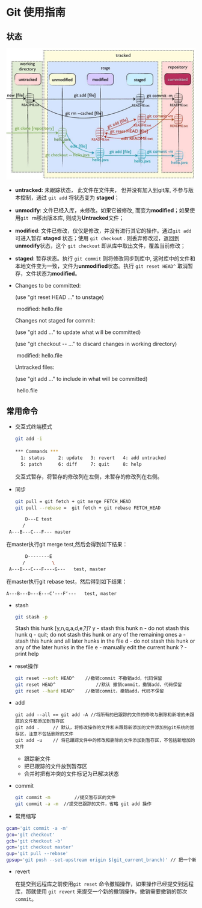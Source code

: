 # Git 使用指南

## 状态

![img](https://github.com/nannanIT/MyGitCode/blob/master/MyGitCode/Resource/git.jpg)

* **untracked:** 未跟踪状态， 此文件在文件夹， 但并没有加入到git库, 不参与版本控制，通过 `git add` 将状态变为 **staged**；

* **unmodify**: 文件已经入库，未修改。如果它被修改, 而变为**modified**；如果使用`git rm`移出版本库, 则成为**Untracked**文件；

* **modified**: 文件已修改，仅仅是修改，并没有进行其它的操作。通过`git add` 可进入暂存 **staged** 状态；使用 `git checkout` . 则丢弃修改过，返回到**unmodify**状态，这个 `git checkout` 即从库中取出文件，覆盖当前修改；

* **staged**: 暂存状态。执行 `git commit` 则将修改同步到库中, 这时库中的文件和本地文件变为一致，文件为**unmodified**状态。执行 `git reset HEAD^` 取消暂存，文件状态为**modified**。

* Changes to be committed:

   (use "git reset HEAD <file>..." to unstage)

  

  ​	modified:  hello.file

  

  Changes not staged for commit:

   (use "git add <file>..." to update what will be committed)

   (use "git checkout -- <file>..." to discard changes in working directory)

  

  ​	modified:  hello.file

  

  Untracked files:

   (use "git add <file>..." to include in what will be committed)

  

  ​	hello.file

  

## 常用命令

* 交互式终端模式

  ```bash
  git add -i
  
  *** Commands ***
    1: status	  2: update	  3: revert	  4: add untracked
    5: patch	  6: diff	  7: quit	  8: help
  ```

  交互式暂存，将暂存的修改列在左侧，未暂存的修改列在右侧。

* 同步

  ```bash
  git pull = git fetch + git merge FETCH_HEAD 
  git pull --rebase =  git fetch + git rebase FETCH_HEAD 
  ```

```bash
       D---E test
      /
 A---B---C---F--- master
```

在master执行git merge test,然后会得到如下结果：

```bash
       D--------E
      /          \
 A---B---C---F----G---   test, master
```

在master执行git rebase test，然后得到如下结果：

```bash
A---B---D---E---C‘---F‘---   test, master
```

* stash

  ```bash
  git stash -p
  ```

  Stash this hunk [y,n,q,a,d,e,?]? 
  y - stash this hunk
  n - do not stash this hunk
  q - quit; do not stash this hunk or any of the remaining ones
  a - stash this hunk and all later hunks in the file
  d - do not stash this hunk or any of the later hunks in the file
  e - manually edit the current hunk
  ? - print help

* reset操作

  ```bash
  git reset --soft HEAD^	//撤销commit 不撤销add，代码保留
  git reset HEAD^ 				//默认 撤销commit，撤销add，代码保留
  git reset --hard HEAD^ 	//撤销commit，撤销add，代码不保留
  ```

* add

  ```console
  git add --all == git add -A //将所有的已跟踪的文件的修改与删除和新增的未跟踪的文件都添加到暂存区
  git add .		// 默认，将修改操作的文件和未跟踪新添加的文件添加到git系统的暂存区，注意不包括删除的文件
  git add -u	// 将已跟踪文件中的修改和删除的文件添加到暂存区，不包括新增加的文件
  ```

  - 跟踪新文件
  - 把已跟踪的文件放到暂存区
  - 合并时把有冲突的文件标记为已解决状态

* commit

  ```bash
  git commit -m			//提交暂存区的文件
  git commit -a -m	//提交已跟踪的文件，省略 git add 操作
  ```

*  常用缩写

  ```bash
  gcam='git commit -a -m'
  gco='git checkout'
  gcb='git checkout -b'
  gcm='git checkout master'
  gup='git pull --rebase'
  gpsup='git push --set-upstream origin $(git_current_branch)' // 把一个新分支提交到远程
  ```

* revert

  在提交到远程库之前使用`git reset` 命令撤销操作，如果操作已经提交到远程库，那就使用 `git revert` 来提交一个新的撤销操作，撤销需要撤销的那次`commit`。

